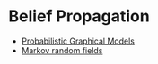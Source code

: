 # Belief Propagation

- [Probabilistic Graphical Models](./probalistic_graphical_models.md)
- [Markov random fields](./markov_random_fields.md)